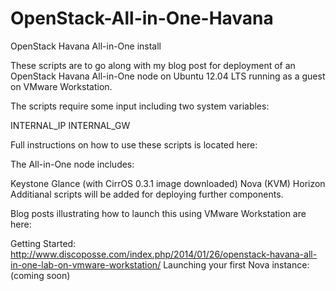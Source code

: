 OpenStack-All-in-One-Havana
=========

OpenStack Havana All-in-One install

These scripts are to go along with my blog post for deployment of an OpenStack Havana All-in-One node on Ubuntu 12.04 LTS running as a guest on VMware Workstation.

The scripts require some input including two system variables:

INTERNAL_IP INTERNAL_GW

Full instructions on how to use these scripts is located here:

The All-in-One node includes:

Keystone
Glance (with CirrOS 0.3.1 image downloaded)
Nova (KVM)
Horizon
Additianal scripts will be added for deploying further components.

Blog posts illustrating how to launch this using VMware Workstation are here:

Getting Started: http://www.discoposse.com/index.php/2014/01/26/openstack-havana-all-in-one-lab-on-vmware-workstation/ Launching your first Nova instance: (coming soon)
